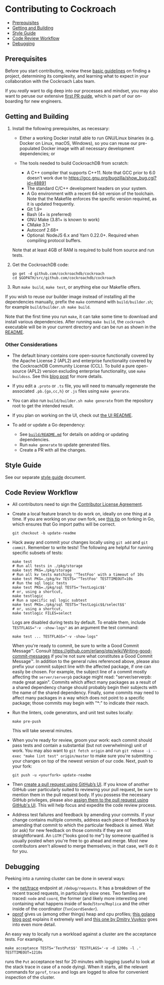 # Contributing to Cockroach

- [Prerequisites](#prerequisites)
- [Getting and Building](#getting-and-building)
- [Style Guide](#style-guide)
- [Code Review Workflow](#code-review-workflow)
- [Debugging](#debugging)

## Prerequisites

Before you start contributing, review these [basic
guidelines](https://www.cockroachlabs.com/docs/stable/contribute-to-cockroachdb.html)
on finding a project, determining its complexity, and learning what to
expect in your collaboration with the Cockroach Labs team.

If you *really* want to dig deep into our processes and mindset, you may also
want to peruse our extensive [first PR guide], which is part of our on-boarding for
new engineers.

## Getting and Building

1. Install the following prerequisites, as necessary:

   - Either a working Docker install able to run GNU/Linux binaries
     (e.g. Docker on Linux, macOS, Windows), so you can reuse our
     pre-populated Docker image with all necessary development
     dependencies; or

   - The tools needed to build CockroachDB from scratch:

     - A C++ compiler that supports C++11. Note that GCC prior to 6.0 doesn't
       work due to https://gcc.gnu.org/bugzilla/show_bug.cgi?id=48891
     - The standard C/C++ development headers on your system.
     - A Go environment with a recent 64-bit version of the toolchain. Note that
       the Makefile enforces the specific version required, as it is updated
       frequently.
     - Git 1.9+
     - Bash (4+ is preferred)
     - GNU Make (3.81+ is known to work)
     - CMake 3.1+
     - Autoconf 2.68+
     - Optional: NodeJS 6.x and Yarn 0.22.0+. Required when compiling protocol
       buffers.

   Note that at least 4GB of RAM is required to build from source and run tests.

2. Get the CockroachDB code:

   ```shell
   go get -d github.com/cockroachdb/cockroach
   cd $GOPATH/src/github.com/cockroachdb/cockroach
   ```

3. Run `make build`, `make test`, or anything else our Makefile offers.

If you wish to reuse our builder image instead of installing all the
dependencies manually, prefix the `make` command with
`build/builder.sh`; for example `build/builder.sh make build`.

Note that the first time you run `make`, it can take some time to
download and install various dependencies. After running `make build`,
the `cockroach` executable will be in your current directory and can
be run as shown in the [README](README.md).

### Other Considerations

- The default binary contains core open-source functionally covered by
  the Apache License 2 (APL2) and enterprise functionality covered by
  the CockroachDB Community License (CCL). To build a pure open-source
  (APL2) version excluding enterprise functionality, use `make
  buildoss`. See this [blog post] for more details.

  [blog post]: https://www.cockroachlabs.com/blog/how-were-building-a-business-to-last/

- If you edit a `.proto` or `.ts` file, you will need to manually
  regenerate the associated `.pb.{go,cc,h}` or `.js` files using `make
  generate`.

- You can also run `build/builder.sh make generate` from the
  repository root to get the intended result.

- If you plan on working on the UI, check out [the UI README](pkg/ui).

- To add or update a Go dependency:
  - See [`build/README.md`](build/README.md) for details on adding or updating
    dependencies.
  - Run `make generate` to update generated files.
  - Create a PR with all the changes.

## Style Guide

See our separate [style guide](STYLE.md) document.

## Code Review Workflow

- All contributors need to sign the [Contributor License
  Agreement](https://cla-assistant.io/cockroachdb/cockroach).

- Create a local feature branch to do work on, ideally on one thing at
  a time.  If you are working on your own fork, see [this
  tip](http://blog.campoy.cat/2014/03/github-and-go-forking-pull-requests-and.html)
  on forking in Go, which ensures that Go import paths will be
  correct.

  ```shell
  git checkout -b update-readme
  ```

- Hack away and commit your changes locally using `git add` and `git commit`.
  Remember to write tests! The following are helpful for running specific
  subsets of tests:

  ```shell
  make test
  # Run all tests in ./pkg/storage
  make test PKG=./pkg/storage
  # Run all kv tests matching '^TestFoo' with a timeout of 10s
  make test PKG=./pkg/kv TESTS='^TestFoo' TESTTIMEOUT=10s
  # Run the sql logic tests
  make test PKG=./pkg/sql TESTS='TestLogic$$'
  # or, using a shortcut,
  make testlogic
  # Run a specific sql logic subtest
  make test PKG=./pkg/sql TESTS='TestLogic$$/select$$'
  # or, using a shortcut,
  make testlogic FILES=select
  ```

  Logs are disabled during tests by default. To enable them, include
  `TESTFLAGS="-v -show-logs"` as an argument the test command:

  ```shell
  make test ... TESTFLAGS="-v -show-logs"
  ```

  When you're ready to commit, be sure to write a Good Commit Message™. Consult
  https://github.com/erlang/otp/wiki/Writing-good-commit-messages if you're
  not sure what constitutes a Good Commit Message™.
  In addition to the general rules referenced above, please also prefix your
  commit subject line with the affected package, if one can easily be chosen.
  For example, the subject line of a commit mostly affecting the
  `server/serverpb` package might read: "server/serverpb: made great again".
  Commits which affect many packages as a result of a shared dependency change
  should probably begin their subjects with the name of the shared dependency.
  Finally, some commits may need to affect many packages in a way which does
  not point to a specific package; those commits may begin with "*:" to indicate
  their reach.

- Run the linters, code generators, and unit test suites locally:

  ```shell
  make pre-push
  ````

  This will take several minutes.

- When you’re ready for review, groom your work: each commit should pass tests
  and contain a substantial (but not overwhelming) unit of work. You may also
  want to `git fetch origin` and run
  `git rebase -i --exec "make lint test" origin/master` to make sure you're
  submitting your changes on top of the newest version of our code. Next, push
  to your fork:

  ```shell
  git push -u <yourfork> update-readme
  ```

- Then [create a pull request using GitHub’s
  UI](https://help.github.com/articles/creating-a-pull-request). If
  you know of another GitHub user particularly suited to reviewing
  your pull request, be sure to mention them in the pull request
  body. If you possess the necessary GitHub privileges, please also
  [assign them to the pull request using GitHub's
  UI](https://help.github.com/articles/assigning-issues-and-pull-requests-to-other-github-users/).
  This will help focus and expedite the code review process.

- Address test failures and feedback by amending your commits. If your
  change contains multiple commits, address each piece of feedback by
  amending that commit to which the particular feedback is aimed. Wait
  (or ask) for new feedback on those commits if they are not
  straightforward. An `LGTM` ("looks good to me") by someone qualified
  is usually posted when you're free to go ahead and merge. Most new
  contributors aren't allowed to merge themselves; in that case, we'll
  do it for you.

## Debugging

Peeking into a running cluster can be done in several ways:

- the [net/trace](https://godoc.org/golang.org/x/net/trace) endpoint
  at `/debug/requests`.  It has a breakdown of the recent traced
  requests, in particularly slow ones. Two families are traced: `node`
  and `coord`, the former (and likely more interesting one) containing
  what happens inside of `Node`/`Store`/`Replica` and the other inside
  of the coordinator (`TxnCoordSender`).
- [pprof](https://golang.org/pkg/net/http/pprof/) gives us (among
  other things) heap and cpu profiles; [this golang blog
  post](http://blog.golang.org/profiling-go-programs) explains it
  extremely well and [this one by Dmitry
  Vuykov](https://software.intel.com/en-us/blogs/2014/05/10/debugging-performance-issues-in-go-programs)
  goes into even more detail.

An easy way to locally run a workload against a cluster are the acceptance
tests. For example,

```shell
make acceptance TESTS='TestPut$$' TESTFLAGS='-v -d 1200s -l .' TESTTIMEOUT=1210s
```

runs the `Put` acceptance test for 20 minutes with logging (useful to look at
the stack trace in case of a node dying). When it starts, all the relevant
commands for `pprof`, `trace` and logs are logged to allow for convenient
inspection of the cluster.

[first PR guide]: docs/first-pr.md
